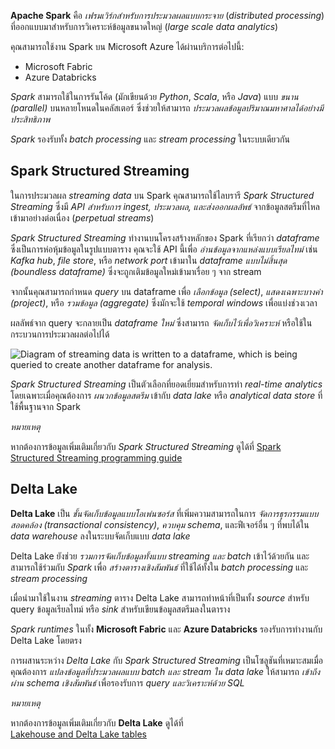 
**Apache Spark** คือ _เฟรมเวิร์กสำหรับการประมวลผลแบบกระจาย_ (_distributed processing_) ที่ออกแบบมาสำหรับการวิเคราะห์ข้อมูลขนาดใหญ่ (_large scale data analytics_)

คุณสามารถใช้งาน Spark บน Microsoft Azure ได้ผ่านบริการต่อไปนี้:

- Microsoft Fabric
- Azure Databricks

_Spark_ สามารถใช้ในการรันโค้ด (มักเขียนด้วย _Python_, _Scala_, หรือ _Java_) แบบ _ขนาน (parallel)_ บนหลายโหนดในคลัสเตอร์ ซึ่งช่วยให้สามารถ _ประมวลผลข้อมูลปริมาณมหาศาลได้อย่างมีประสิทธิภาพ_

_Spark_ รองรับทั้ง _batch processing_ และ _stream processing_ ในระบบเดียวกัน

## Spark Structured Streaming

ในการประมวลผล _streaming data_ บน Spark คุณสามารถใช้ไลบรารี _Spark Structured Streaming_ ซึ่งมี _API สำหรับการ ingest, ประมวลผล, และส่งออกผลลัพธ์_ จากข้อมูลสตรีมที่ไหลเข้ามาอย่างต่อเนื่อง (_perpetual streams_)

_Spark Structured Streaming_ ทำงานบนโครงสร้างหลักของ Spark ที่เรียกว่า _dataframe_ ซึ่งเป็นการห่อหุ้มข้อมูลในรูปแบบตาราง คุณจะใช้ API นี้เพื่อ _อ่านข้อมูลจากแหล่งแบบเรียลไทม์_ เช่น _Kafka hub_, _file store_, หรือ _network port_ เข้ามาใน _dataframe แบบไม่สิ้นสุด (boundless dataframe)_ ซึ่งจะถูกเติมข้อมูลใหม่เข้ามาเรื่อย ๆ จาก stream

จากนั้นคุณสามารถกำหนด _query_ บน dataframe เพื่อ _เลือกข้อมูล (select)_, _แสดงเฉพาะบางค่า (project)_, หรือ _รวมข้อมูล (aggregate)_ ซึ่งมักจะใช้ _temporal windows_ เพื่อแบ่งช่วงเวลา

ผลลัพธ์จาก query จะกลายเป็น _dataframe ใหม่_ ซึ่งสามารถ _จัดเก็บไว้เพื่อวิเคราะห์_ หรือใช้ในกระบวนการประมวลผลต่อไปได้

![Diagram of streaming data is written to a dataframe, which is being queried to create another dataframe for analysis.](https://learn.microsoft.com/en-us/training/wwl-data-ai/explore-fundamentals-stream-processing/media/spark-streaming.png)

_Spark Structured Streaming_ เป็นตัวเลือกที่ยอดเยี่ยมสำหรับการทำ _real-time analytics_ โดยเฉพาะเมื่อคุณต้องการ _ผนวกข้อมูลสตรีม_ เข้ากับ _data lake_ หรือ _analytical data store_ ที่ใช้พื้นฐานจาก Spark

_หมายเหตุ_

หากต้องการข้อมูลเพิ่มเติมเกี่ยวกับ _Spark Structured Streaming_ ดูได้ที่ [Spark Structured Streaming programming guide](https://spark.apache.org/docs/latest/structured-streaming-programming-guide.html)

## Delta Lake

**Delta Lake** เป็น _ชั้นจัดเก็บข้อมูลแบบโอเพ่นซอร์ส_ ที่เพิ่มความสามารถในการ _จัดการธุรกรรมแบบสอดคล้อง (transactional consistency)_, _ควบคุม schema_, และฟีเจอร์อื่น ๆ ที่พบได้ใน _data warehouse_ ลงในระบบจัดเก็บแบบ _data lake_

Delta Lake ยังช่วย _รวมการจัดเก็บข้อมูลทั้งแบบ streaming และ batch_ เข้าไว้ด้วยกัน และสามารถใช้ร่วมกับ _Spark_ เพื่อ _สร้างตารางเชิงสัมพันธ์_ ที่ใช้ได้ทั้งใน _batch processing_ และ _stream processing_

เมื่อนำมาใช้ในงาน _streaming_ ตาราง Delta Lake สามารถทำหน้าที่เป็นทั้ง _source_ สำหรับ query ข้อมูลเรียลไทม์ หรือ _sink_ สำหรับเขียนข้อมูลสตรีมลงในตาราง

_Spark runtimes_ ในทั้ง **Microsoft Fabric** และ **Azure Databricks** รองรับการทำงานกับ Delta Lake โดยตรง

การผสานระหว่าง _Delta Lake_ กับ _Spark Structured Streaming_ เป็นโซลูชันที่เหมาะสมเมื่อคุณต้องการ _แปลงข้อมูลที่ประมวลผลแบบ batch และ stream ใน data lake_ ให้สามารถ _เข้าถึงผ่าน schema เชิงสัมพันธ์_ เพื่อรองรับการ _query และวิเคราะห์ด้วย SQL_

_หมายเหตุ_

หากต้องการข้อมูลเพิ่มเติมเกี่ยวกับ **Delta Lake** ดูได้ที่  
[Lakehouse and Delta Lake tables](https://learn.microsoft.com/en-us/fabric/data-engineering/lakehouse-and-delta-tables)
